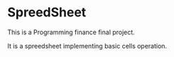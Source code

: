 # SpreedSheet

This is a Programming finance final project.

It is a spreedsheet implementing basic cells operation.
